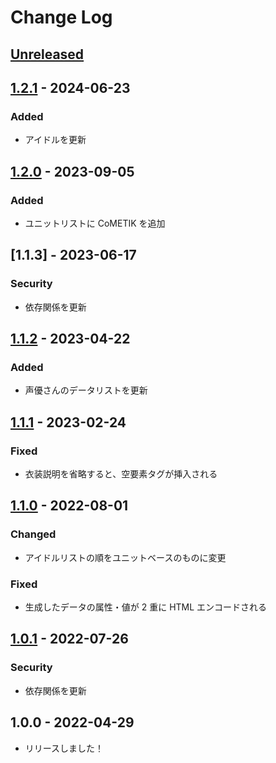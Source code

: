 # Change Log

## [Unreleased]

## [1.2.1] - 2024-06-23

### Added

- アイドルを更新

## [1.2.0] - 2023-09-05

### Added

- ユニットリストに CoMETIK を追加

## [1.1.3] - 2023-06-17

### Security

- 依存関係を更新

## [1.1.2] - 2023-04-22

### Added

- 声優さんのデータリストを更新

## [1.1.1] - 2023-02-24

### Fixed

- 衣装説明を省略すると、空要素タグが挿入される

## [1.1.0] - 2022-08-01

### Changed

- アイドルリストの順をユニットベースのものに変更

### Fixed

- 生成したデータの属性・値が 2 重に HTML エンコードされる

## [1.0.1] - 2022-07-26

### Security

- 依存関係を更新

## 1.0.0 - 2022-04-29

- リリースしました！

[unreleased]: https://github.com/arrow2nd/idol-rdf-maker/compare/v1.2.1...HEAD
[1.2.1]: https://github.com/arrow2nd/idol-rdf-maker/compare/v1.2.0...v1.2.1
[1.2.0]: https://github.com/arrow2nd/idol-rdf-maker/compare/v1.1.2...v1.2.0
[1.1.2]: https://github.com/arrow2nd/idol-rdf-maker/compare/v1.1.1...v1.1.2
[1.1.1]: https://github.com/arrow2nd/idol-rdf-maker/compare/v1.1.0...v1.1.1
[1.1.0]: https://github.com/arrow2nd/idol-rdf-maker/compare/v1.0.1...v1.1.0
[1.0.1]: https://github.com/arrow2nd/idol-rdf-maker/compare/v1.0.0...v1.0.1
